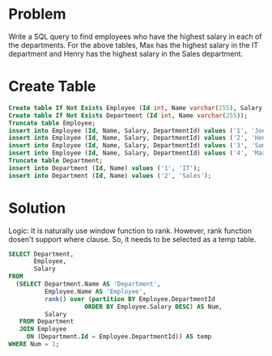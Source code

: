 # Problem
Write a SQL query to find employees who have the highest salary in each of the departments. For the above tables, Max has the highest salary in the IT department and Henry has the highest salary in the Sales department.


# Create Table
```sql
Create table If Not Exists Employee (Id int, Name varchar(255), Salary int, DepartmentId int);
Create table If Not Exists Department (Id int, Name varchar(255));
Truncate table Employee;
insert into Employee (Id, Name, Salary, DepartmentId) values ('1', 'Joe', '70000', '1');
insert into Employee (Id, Name, Salary, DepartmentId) values ('2', 'Henry', '80000', '2');
insert into Employee (Id, Name, Salary, DepartmentId) values ('3', 'Sam', '60000', '2');
insert into Employee (Id, Name, Salary, DepartmentId) values ('4', 'Max', '90000', '1');
Truncate table Department;
insert into Department (Id, Name) values ('1', 'IT');
insert into Department (Id, Name) values ('2', 'Sales');
```

# Solution

Logic: It is naturally use window function to rank. However, rank function dosen't support where clause. So, it needs to be selected as a temp table.

```sql
SELECT Department,
       Employee,
       Salary
FROM
  (SELECT Department.Name AS 'Department',
          Employee.Name AS 'Employee',
          rank() over (partition BY Employee.DepartmentId
                     ORDER BY Employee.Salary DESC) AS Num,
          Salary
   FROM Department
   JOIN Employee
     ON (Department.Id = Employee.DepartmentId)) AS temp
WHERE Num = 1;
```
